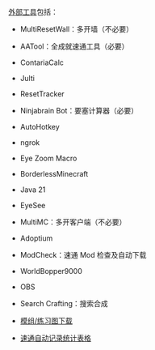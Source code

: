 [外部工具](https://www.minecraftspeedrunning.com/public-resources/external-tools)包括：

- MultiResetWall：多开墙（不必要）
- AATool：全成就速通工具（必要）
- ContariaCalc
- Julti
- ResetTracker
- Ninjabrain Bot：要塞计算器（必要）
- AutoHotkey
- ngrok
- Eye Zoom Macro
- BorderlessMinecraft
- Java 21
- EyeSee
- MultiMC：多开客户端（不必要）
- Adoptium
- ModCheck：速通 Mod 检查及自动下载
- WorldBopper9000
- OBS
- Search Crafting：搜索合成

- [模组/练习图下载](https://www.bilibili.com/video/BV1CW4y1L7jJ)
- [速通自动记录统计表格](https://www.bilibili.com/video/BV1Y44y1L7iA)
